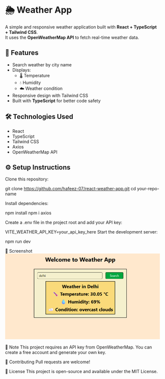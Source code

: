 # 🌦️ Weather App

A simple and responsive weather application built with **React + TypeScript + Tailwind CSS**.  
It uses the **OpenWeatherMap API** to fetch real-time weather data.


## 🚀 Features

- Search weather by city name
- Displays:
  - 🌡️ Temperature
  - 💧 Humidity
  - ☁️ Weather condition
- Responsive design with Tailwind CSS
- Built with **TypeScript** for better code safety


## 🛠️ Technologies Used

- React
- TypeScript
- Tailwind CSS
- Axios
- OpenWeatherMap API

## ⚙️ Setup Instructions

Clone this repository:

git clone https://github.com/hafeez-07/react-weather-app.git
cd your-repo-name

Install dependencies:

npm install
npm i axios

Create a .env file in the project root and add your API key:

VITE_WEATHER_API_KEY=your_api_key_here
Start the development server:

npm run dev

📸 Screenshot
![Weather app screenshot](screenshotWeatherApp.png)

📌 Note
This project requires an API key from OpenWeatherMap.
You can create a free account and generate your own key.

🤝 Contributing
Pull requests are welcome!

📝 License
This project is open-source and available under the MIT License.
